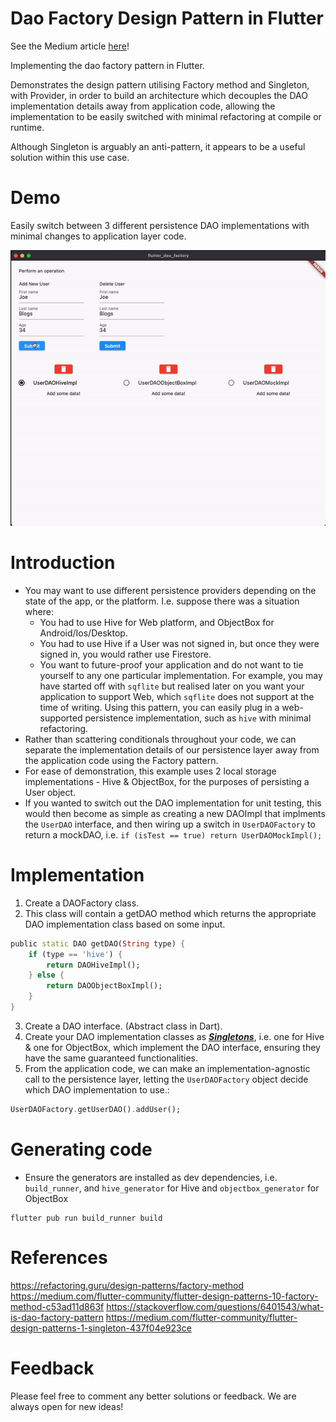 # Dao Factory Design Pattern in Flutter

See the Medium article [here](https://medium.com/@gangyistudios/implementing-the-dao-factory-singleton-design-pattern-in-flutter-adb9821495e3)!

Implementing the dao factory pattern in Flutter. 

Demonstrates the design pattern utilising Factory method and Singleton, with Provider, in order to build an architecture which decouples the DAO implementation details away from application code, allowing the implementation to be easily switched with minimal refactoring at compile or runtime. 

Although Singleton is arguably an anti-pattern, it appears to be a useful solution within this use case. 

# Demo 
Easily switch between 3 different persistence DAO implementations with minimal changes to application layer code. 

![alt text](demo.gif)

# Introduction
- You may want to use different persistence providers depending on the state of the app, or the platform. I.e. suppose there was a situation where:
    - You had to use Hive for Web platform, and ObjectBox for Android/Ios/Desktop. 
    - You had to use Hive if a User was not signed in, but once they were signed in, you would rather use Firestore.
    - You want to future-proof your application and do not want to tie yourself to any one particular implementation. For example, you may have started off with `sqflite` but realised later on you want your application to support Web, which `sqflite` does not support at the time of writing. Using this pattern, you can easily plug in a web-supported persistence implementation, such as `hive` with minimal refactoring. 
- Rather than scattering conditionals throughout your code, we can separate the implementation details of our persistence layer away from the application code using the Factory pattern. 
- For ease of demonstration, this example uses 2 local storage implementations - Hive & ObjectBox, for the purposes of persisting a User object. 
- If you wanted to switch out the DAO implementation for unit testing, this would then become as simple as creating a new DAOImpl that implments the `UserDAO` interface, and then wiring up a switch in `UserDAOFactory` to return a mockDAO, i.e. `if (isTest == true) return UserDAOMockImpl();`

# Implementation 
1. Create a DAOFactory class. 
2. This class will contain a getDAO method which returns the appropriate DAO implementation class based on some input. 
```dart
public static DAO getDAO(String type) {
    if (type == 'hive') {
        return DAOHiveImpl();
    } else {
        return DAOObjectBoxImpl();
    }
}
```
3. Create a DAO interface. (Abstract class in  Dart). 
4. Create your DAO implementation classes as [***Singletons***](https://refactoring.guru/design-patterns/singleton), i.e. one for Hive & one for ObjectBox, which implement the DAO interface, ensuring they have the same guaranteed functionalities. 
5. From the application code, we can make an implementation-agnostic call to the persistence layer, letting the `UserDAOFactory` object decide which DAO implementation to use.: 
```dart
UserDAOFactory.getUserDAO().addUser();
```

# Generating code
- Ensure the generators are installed as dev dependencies, i.e. `build_runner`, and `hive_generator` for Hive and `objectbox_generator` for ObjectBox
```
flutter pub run build_runner build
```

# References
https://refactoring.guru/design-patterns/factory-method
https://medium.com/flutter-community/flutter-design-patterns-10-factory-method-c53ad11d863f 
https://stackoverflow.com/questions/6401543/what-is-dao-factory-pattern
https://medium.com/flutter-community/flutter-design-patterns-1-singleton-437f04e923ce 

# Feedback 
Please feel free to comment any better solutions or feedback. We are always open for new ideas!




